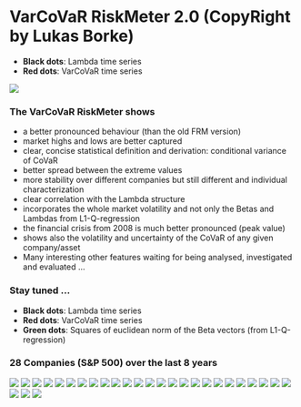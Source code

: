 # VarCoVaR RiskMeter 2.0 (CopyRight by Lukas Borke)

* **Black dots**: Lambda time series
* **Red dots**: VarCoVaR time series

![](https://github.com/QuantLet/FRM/blob/master/VarCoVaR/plot_ave_l_VarCoVaR.png)

### The VarCoVaR RiskMeter shows
* a better pronounced behaviour (than the old FRM version)
* market highs and lows are better captured
* clear, concise statistical definition and derivation: conditional variance of CoVaR 
* better spread between the extreme values
* more stability over different companies but still different and individual characterization
* clear correlation with the Lambda structure
* incorporates the whole market volatility and not only the Betas and Lambdas from L1-Q-regression
* the financial crisis from 2008 is much better pronounced (peak value)
* shows also the volatility and uncertainty of the CoVaR of any given company/asset
* Many interesting other features waiting for being analysed, investigated and evaluated ...

### Stay tuned ...


* **Black dots**: Lambda time series
* **Red dots**: VarCoVaR time series
* **Green dots**: Squares of euclidean norm of the Beta vectors (from L1-Q-regression)


### 28 Companies (S&P 500) over the last 8 years
![](https://github.com/QuantLet/FRM/blob/master/VarCoVaR/plot1.png)
![](https://github.com/QuantLet/FRM/blob/master/VarCoVaR/plot2.png)
![](https://github.com/QuantLet/FRM/blob/master/VarCoVaR/plot3.png)
![](https://github.com/QuantLet/FRM/blob/master/VarCoVaR/plot4.png)
![](https://github.com/QuantLet/FRM/blob/master/VarCoVaR/plot5.png)
![](https://github.com/QuantLet/FRM/blob/master/VarCoVaR/plot13.png)
![](https://github.com/QuantLet/FRM/blob/master/VarCoVaR/plot22.png)
![](https://github.com/QuantLet/FRM/blob/master/VarCoVaR/plot30.png)
![](https://github.com/QuantLet/FRM/blob/master/VarCoVaR/plot38.png)
![](https://github.com/QuantLet/FRM/blob/master/VarCoVaR/plot46.png)
![](https://github.com/QuantLet/FRM/blob/master/VarCoVaR/plot54.png)
![](https://github.com/QuantLet/FRM/blob/master/VarCoVaR/plot62.png)
![](https://github.com/QuantLet/FRM/blob/master/VarCoVaR/plot70.png)
![](https://github.com/QuantLet/FRM/blob/master/VarCoVaR/plot79.png)
![](https://github.com/QuantLet/FRM/blob/master/VarCoVaR/plot87.png)
![](https://github.com/QuantLet/FRM/blob/master/VarCoVaR/plot95.png)
![](https://github.com/QuantLet/FRM/blob/master/VarCoVaR/plot103.png)
![](https://github.com/QuantLet/FRM/blob/master/VarCoVaR/plot111.png)
![](https://github.com/QuantLet/FRM/blob/master/VarCoVaR/plot119.png)
![](https://github.com/QuantLet/FRM/blob/master/VarCoVaR/plot127.png)
![](https://github.com/QuantLet/FRM/blob/master/VarCoVaR/plot136.png)
![](https://github.com/QuantLet/FRM/blob/master/VarCoVaR/plot144.png)
![](https://github.com/QuantLet/FRM/blob/master/VarCoVaR/plot152.png)
![](https://github.com/QuantLet/FRM/blob/master/VarCoVaR/plot160.png)
![](https://github.com/QuantLet/FRM/blob/master/VarCoVaR/plot168.png)
![](https://github.com/QuantLet/FRM/blob/master/VarCoVaR/plot176.png)
![](https://github.com/QuantLet/FRM/blob/master/VarCoVaR/plot184.png)
![](https://github.com/QuantLet/FRM/blob/master/VarCoVaR/plot193.png)

